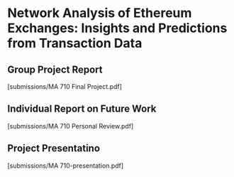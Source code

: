 # Network Analysis of Ethereum Exchanges: Insights and Predictions from Transaction Data


## Group Project Report
[submissions/MA 710 Final Project.pdf]

## Individual Report on Future Work
[submissions/MA 710 Personal Review.pdf]

## Project Presentatino
[submissions/MA 710-presentation.pdf]
